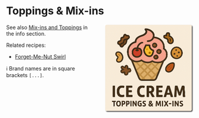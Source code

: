# Toppings & Mix-ins
<img style="float: right; margin-left: 1.5em;" width=240 alt="Logo" src="logo-toppings.png" />

See also [Mix-ins and Toppings](/ice-creamery/info/ingredients/#mix-ins-and-toppings) in the info section.

Related recipes:

- [Forget-Me-Nut Swirl](../../F/Forget-Me-Nut%20Swirl/)

ℹ️ Brand names are in square brackets `[...]`.
